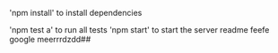 'npm install' to install dependencies  

'npm test a' to run all tests
'npm start' to start the server
readme
feefe
google meerrrdzdd##